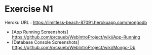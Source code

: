 # Exercise N1
Heroku URL : https://limitless-beach-87091.herokuapp.com/mongodb
* [App Running Screenshots] https://github.com/prcsueb/WebIntroProject/wiki/App-Running
* [Database Console Screenshots] https://github.com/prcsueb/WebIntroProject/wiki/Mongo-Db
